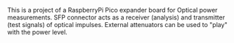 This is a project of a RaspberryPi Pico expander board for Optical power measurements.
SFP connector acts as a receiver (analysis) and transmitter (test signals) of optical impulses.
External attenuators can be used to "play" with the power level.